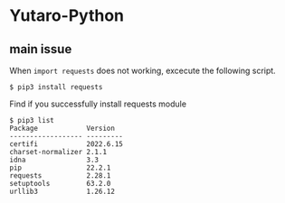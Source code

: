 # Yutaro-Python
## main issue
When `import requests` does not working, excecute the following script.
```gitbash
$ pip3 install requests
```
Find if you successfully install requests module

```gitbash
$ pip3 list
Package            Version
------------------ ---------
certifi            2022.6.15
charset-normalizer 2.1.1
idna               3.3
pip                22.2.1
requests           2.28.1
setuptools         63.2.0
urllib3            1.26.12

```

